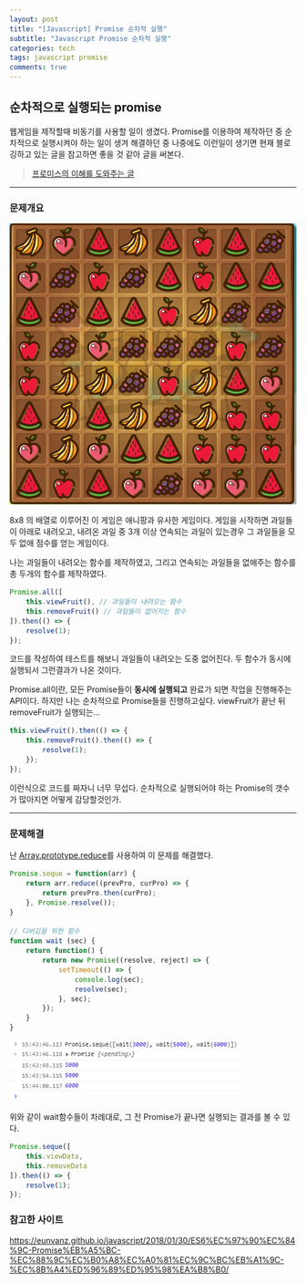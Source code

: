 ```yaml
---
layout: post
title: "[Javascript] Promise 순차적 실행"
subtitle: "Javascript Promise 순차적 실행"
categories: tech
tags: javascript promise
comments: true
---
```


순차적으로 실행되는 promise
----------

웹게임을 제작할때 비동기를 사용할 일이 생겼다.
Promise를 이용하여 제작하던 중 순차적으로 실행시켜야 하는 일이 생겨 해결하던 중
나중에도 이런일이 생기면 현재 블로깅하고 있는 글을 참고하면 좋을 것 같아 글을 써본다.

> [프로미스의 이해를 도와주는 글](https://programmingsummaries.tistory.com/325)


***

### 문제개요

![pang-1](/assets/img/posts/promise-pang/1.PNG)

8x8 의 배열로 이루어진 이 게임은 애니팡과 유사한 게임이다.
게임을 시작하면 과일들이 아래로 내려오고, 내려온 과일 중 3개 이상 연속되는 과일이 있는경우
그 과일들을 모두 없애 점수를 얻는 게임이다.

나는 과일들이 내려오는 함수를 제작하였고, 그리고 연속되는 과일들을 없애주는 함수를 총 두개의 함수를 제작하였다.

~~~javascript
Promise.all([
	this.viewFruit(), // 과일들이 내려오는 함수
	this.removeFruit() // 과일들이 없어지는 함수
]).then(() => {
	resolve(1);
});
~~~

코드를 작성하여 테스트를 해보니 과일들이 내려오는 도중 없어진다.
두 함수가 동시에 실행되서 그런결과가 나온 것이다.

Promise.all이란, 모든 Promise들이 **동시에 실행되고** 완료가 되면 작업을 진행해주는 API이다.
하지만 나는 순차적으로 Promise들을 진행하고싶다. viewFruit가 끝난 뒤 removeFruit가 실행되는...

~~~javascript
this.viewFruit().then(() => {
	this.removeFruit().then(() => {
		resolve(1);
	});
});
~~~

이런식으로 코드를 짜자니 너무 무섭다.
순차적으로 실행되어야 하는 Promise의 갯수가 많아지면 어떻게 감당할것인가.


*** 

### 문제해결

난 [Array.prototype.reduce](https://developer.mozilla.org/ko/docs/Web/JavaScript/Reference/Global_Objects/Array/Reduce)를 사용하여 이 문제를 해결했다.

~~~javascript
Promise.seque = function(arr) {
	return arr.reduce((prevPro, curPro) => {
		return prevPro.then(curPro);
	}, Promise.resolve());
}

// 디버깅을 위한 함수
function wait (sec) {
	return function() {
		return new Promise((resolve, reject) => {
			setTimeout(() => {
				console.log(sec);
				resolve(sec);
			}, sec);
		});
	}
}
~~~

![console](/assets/img/posts/promise-pang/seque.PNG)

위와 같이 wait함수들이 차례대로, 그 전 Promise가 끝나면 실행되는 결과를 볼 수 있다.


~~~javascript
Promise.seque([
	this.viewData,
	this.removeData
]).then(() => {
	resolve(1);
});
~~~


### 참고한 사이트

<https://eunvanz.github.io/javascript/2018/01/30/ES6%EC%97%90%EC%84%9C-Promise%EB%A5%BC-%EC%88%9C%EC%B0%A8%EC%A0%81%EC%9C%BC%EB%A1%9C-%EC%8B%A4%ED%96%89%ED%95%98%EA%B8%B0/>